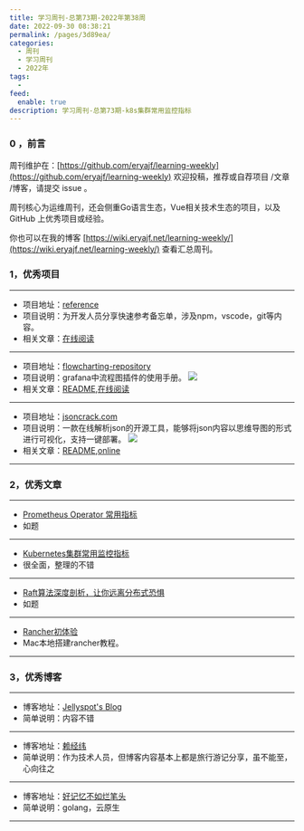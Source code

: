 ```yaml
---
title: 学习周刊-总第73期-2022年第38周
date: 2022-09-30 08:38:21
permalink: /pages/3d89ea/
categories:
  - 周刊
  - 学习周刊
  - 2022年
tags:
  -
feed:
  enable: true
description: 学习周刊-总第73期-k8s集群常用监控指标
---
```



### 0 ，前言

周刊维护在：[https://github.com/eryajf/learning-weekly](https://github.com/eryajf/learning-weekly)  欢迎投稿，推荐或自荐项目 /文章 /博客，请提交 issue 。

周刊核心为运维周刊，还会侧重Go语言生态，Vue相关技术生态的项目，以及 GitHub 上优秀项目或经验。

你也可以在我的博客 [https://wiki.eryajf.net/learning-weekly/](https://wiki.eryajf.net/learning-weekly/) 查看汇总周刊。


### 1，优秀项目

---

- 项目地址：[reference](https://github.com/jaywcjlove/reference)
- 项目说明：为开发人员分享快速参考备忘单，涉及npm，vscode，git等内容。
- 相关文章：[在线阅读](https://wangchujiang.com/reference/index.html)

---

- 项目地址：[flowcharting-repository](https://github.com/algenty/flowcharting-repository)
- 项目说明：grafana中流程图插件的使用手册。
  ![](http://t.eryajf.net/imgs/2022/09/8336066abe86e4c9.png)
- 相关文章：[README](https://github.com/algenty/flowcharting-repository#readme),[在线阅读](https://algenty.github.io/flowcharting-repository/)

---

- 项目地址：[jsoncrack.com](https://github.com/AykutSarac/jsoncrack.com)
- 项目说明：一款在线解析json的开源工具，能够将json内容以思维导图的形式进行可视化，支持一键部署。
  ![](http://t.eryajf.net/imgs/2022/09/f044bc835e2d9790.webp)
- 相关文章：[README](https://github.com/AykutSarac/jsoncrack.com#readme),[online](https://jsoncrack.com/editor)

---


### 2，优秀文章

---

- [Prometheus Operator 常用指标](https://jishuin.proginn.com/p/763bfbd28b87)
- 如题

---

- [Kubernetes集群常用监控指标](https://www.mervinwang.com/2022/04/23/prometheus-metrics/)
- 很全面，整理的不错

---

- [Raft算法深度剖析，让你远离分布式恐惧](https://mp.weixin.qq.com/s?__biz=MzIwNDAyOTI2Nw==&mid=2247484086&idx=1&sn=93fd914f3f77d799113d2a368bfa3f01&chksm=96c72e8aa1b0a79c60feade157fcc711b8535638b2f4e1793c0ef9f3f0685a4cff538ec19a65&token=2074428159&lang=zh_CN#rd)
- 如题

---

- [Rancher初体验](https://amazingao.com/posts/2021/02/rancher/quick-start/)
- Mac本地搭建rancher教程。

---

### 3，优秀博客

---

- 博客地址：[Jellyspot's Blog](https://blog.jellyspot.club/)
- 简单说明：内容不错

---

- 博客地址：[赖经纬](https://laijw.com/)
- 简单说明：作为技术人员，但博客内容基本上都是旅行游记分享，虽不能至，心向往之

---

- 博客地址：[好记忆不如烂笔头](https://fafucoder.github.io/)
- 简单说明：golang，云原生

---